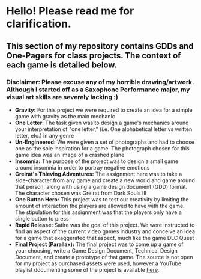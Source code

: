 # Hello! Please read me for clarification.
## This section of my repository contains GDDs and One-Pagers for class projects. The context of each game is detailed below.
### Disclaimer: Please excuse any of my horrible drawing/artwork. Although I started off as a Saxophone Performance major, my visual art skills are severely lacking :)
* __Gravity:__ For this project we were required to create an idea for a simple game with gravity as the main mechanic
* __One Letter:__ The task given was to design a game's mechanics around your interpretation of "one letter," (i.e. One alphabetical letter vs written letter, etc.) in any genre
* __Un-Engineered:__ We were given a set of photographs and had to choose one as the sole inspiration for a game. The photograph chosen for this game idea was an image of a crashed plane
* __Insomnia:__ The purpose of the project was to design a small game around insomnia in order to portray negative emotions
* __Greirat's Thieving Adventures:__ The assignment here was to take a side-character from any game and create a new world and game around that person, along with using a game design document (GDD) format. The character chosen was Greirat from Dark Souls III
* __One Button Hero:__ This project was to test our creativity by limiting the amount of interaction the players are allowed to have with the game. The stipulation for this assignment was that the players only have a single button to press
* __Rapid Release:__  Satire was the goal of this project. We were instructed to find an aspect of the current video games industry and conceive an idea for a game that exaggerated that aspect, much like the game DLC Quest
* __Final Project (Parallax):__ The final project was to come up a game of your choosing, write a Game Design Document, Technical Design Document, and create a prototype of that game. The source is not open for my project as purchased assets were used, however a YouTube playlist documenting some of the project is available [here](https://www.youtube.com/watch?v=CxuQyBxXjAY&list=PLJCbmN5AjE1XUlgY5KwFnwDh3gmhvtiSC "Parallax Dev Log Playlist").
